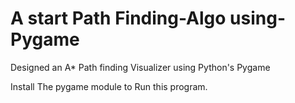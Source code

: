 # A start Path Finding-Algo using-Pygame
Designed an A* Path finding Visualizer using Python's Pygame

Install The pygame module to Run this program.
